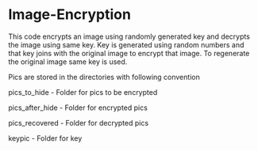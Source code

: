 # Image-Encryption
This code encrypts an image using randomly generated key and decrypts the image using same key.
Key is generated using random numbers and that key joins with the original image to encrypt that image.
To regenerate the original image same key is used.

Pics are stored in the directories with following convention

pics_to_hide - Folder for pics to be encrypted 

pics_after_hide  - Folder for encrypted pics 

pics_recovered  - Folder for decrypted pics

keypic - Folder for key 
